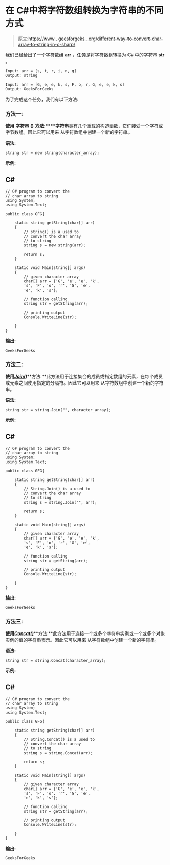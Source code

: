 # 在 C#中将字符数组转换为字符串的不同方式

> 原文:[https://www . geesforgeks . org/different-way-to-convert-char-array-to-string-in-c-sharp/](https://www.geeksforgeeks.org/different-ways-to-convert-char-array-to-string-in-c-sharp/)

我们已经给出了一个字符数组 **arr** ，任务是将字符数组转换为 C# 中的字符串 **str** 。

```
Input: arr = [s, t, r, i, n, g]  
Output: string

Input: arr = [G, e, e, k, s, F, o, r, G, e, e, k, s]
Output: GeeksForGeeks

```

为了完成这个任务，我们有以下方法:

### **方法一:**

**使用** [**字符串**](https://www.geeksforgeeks.org/c-sharp-string/) **()** **方法:****字符串**类有几个重载的构造函数，它们接受一个字符或字节数组。因此它可以用来 从字符数组中创建一个新的字符串。

**语法:**

```
string str = new string(character_array);

```

**示例:**

## C#

```
// C# program to convert the
// char array to string
using System;
using System.Text;

public class GFG{

    static string getString(char[] arr) 
    {
        // string() is a used to 
        // convert the char array
        // to string
        string s = new string(arr);

        return s;
    }

    static void Main(string[] args)
    {
        // given character array
        char[] arr = {'G', 'e', 'e', 'k', 
        's', 'F', 'o', 'r', 'G', 'e',
        'e', 'k', 's'};

        // function calling
        string str = getString(arr);

        // printing output
        Console.WriteLine(str);

    }
}
```

**输出:**

```
GeeksForGeeks

```

### **方法二:**

**使用**[***Join()***](https://www.geeksforgeeks.org/c-sharp-join-method-set-1/)**方法:**此方法用于连接集合的成员或指定数组的元素，在每个成员或元素之间使用指定的分隔符。因此它可以用来 从字符数组中创建一个新的字符串。

**语法:**

```
string str = string.Join("", character_array);

```

**示例:**

## C#

```
// C# program to convert the
// char array to string
using System;
using System.Text;

public class GFG{

    static string getString(char[] arr) 
    {
        // String.Join() is a used to 
        // convert the char array
        // to string
        string s = string.Join("", arr);

        return s;
    }

    static void Main(string[] args)
    {
        // given character array
        char[] arr = {'G', 'e', 'e', 'k', 
        's', 'F', 'o', 'r', 'G', 'e',
        'e', 'k', 's'};

        // function calling
        string str = getString(arr);

        // printing output
        Console.WriteLine(str);

    }
}
```

**输出:**

```
GeeksForGeeks

```

### **方法三:**

**使用**[***Concat()***](https://www.geeksforgeeks.org/c-sharp-string-concat-with-examples-set-3/)**方法:**此方法用于连接一个或多个字符串实例或一个或多个对象实例的值的字符串表示。因此它可以用来 从字符数组中创建一个新的字符串。

**语法:**

```
string str = string.Concat(character_array);

```

**示例:**

## C#

```
// C# program to convert the
// char array to string
using System;
using System.Text;

public class GFG{

    static string getString(char[] arr) 
    {
        // String.Concat() is a used to 
        // convert the char array
        // to string
        string s = string.Concat(arr);

        return s;
    }

    static void Main(string[] args)
    {
        // given character array
        char[] arr = {'G', 'e', 'e', 'k', 
        's', 'F', 'o', 'r', 'G', 'e',
        'e', 'k', 's'};

        // function calling
        string str = getString(arr);

        // printing output
        Console.WriteLine(str);

    }
}
```

**输出:**

```
GeeksForGeeks

```